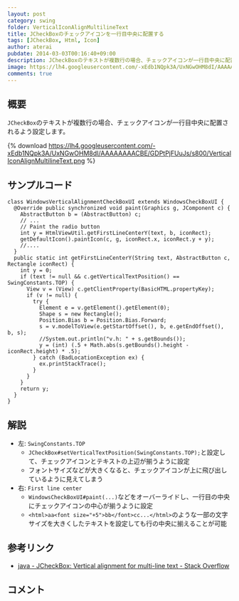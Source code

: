 ```yaml
---
layout: post
category: swing
folder: VerticalIconAlignMultilineText
title: JCheckBoxのチェックアイコンを一行目中央に配置する
tags: [JCheckBox, Html, Icon]
author: aterai
pubdate: 2014-03-03T00:16:40+09:00
description: JCheckBoxのテキストが複数行の場合、チェックアイコンが一行目中央に配置されるよう設定します。
image: https://lh4.googleusercontent.com/-xEdb1NQpk3A/UxNGwOHM8dI/AAAAAAAACBE/GDPtPjFUuJs/s800/VerticalIconAlignMultilineText.png
comments: true
---
```

## 概要
`JCheckBox`のテキストが複数行の場合、チェックアイコンが一行目中央に配置されるよう設定します。

{% download https://lh4.googleusercontent.com/-xEdb1NQpk3A/UxNGwOHM8dI/AAAAAAAACBE/GDPtPjFUuJs/s800/VerticalIconAlignMultilineText.png %}

## サンプルコード
<pre class="prettyprint"><code>class WindowsVerticalAlignmentCheckBoxUI extends WindowsCheckBoxUI {
  @Override public synchronized void paint(Graphics g, JComponent c) {
    AbstractButton b = (AbstractButton) c;
    // ...
    // Paint the radio button
    int y = HtmlViewUtil.getFirstLineCenterY(text, b, iconRect);
    getDefaultIcon().paintIcon(c, g, iconRect.x, iconRect.y + y);
    //....
  }
  public static int getFirstLineCenterY(String text, AbstractButton c, Rectangle iconRect) {
    int y = 0;
    if (text != null &amp;&amp; c.getVerticalTextPosition() == SwingConstants.TOP) {
      View v = (View) c.getClientProperty(BasicHTML.propertyKey);
      if (v != null) {
        try {
          Element e = v.getElement().getElement(0);
          Shape s = new Rectangle();
          Position.Bias b = Position.Bias.Forward;
          s = v.modelToView(e.getStartOffset(), b, e.getEndOffset(), b, s);
          //System.out.println("v.h: " + s.getBounds());
          y = (int) (.5 + Math.abs(s.getBounds().height - iconRect.height) * .5);
        } catch (BadLocationException ex) {
          ex.printStackTrace();
        }
      }
    }
    return y;
  }
}
</code></pre>

## 解説
- 左: `SwingConstants.TOP`
    - `JCheckBox#setVerticalTextPosition(SwingConstants.TOP);`と設定して、チェックアイコンとテキストの上辺が揃うように設定
    - フォントサイズなどが大きくなると、チェックアイコンが上に飛び出しているように見えてしまう
- 右: `First line center`
    - `WindowsCheckBoxUI#paint(...)`などをオーバーライドし、一行目の中央にチェックアイコンの中心が揃うように設定
    - `<html>aa<font size="+5">bb</font>cc...</html>`のような一部の文字サイズを大きくしたテキストを設定しても行の中央に揃えることが可能

<!-- dummy comment line for breaking list -->

## 参考リンク
- [java - JCheckBox: Vertical alignment for multi-line text - Stack Overflow](http://stackoverflow.com/questions/22121439/jcheckbox-vertical-alignment-for-multi-line-text)

<!-- dummy comment line for breaking list -->

## コメント
